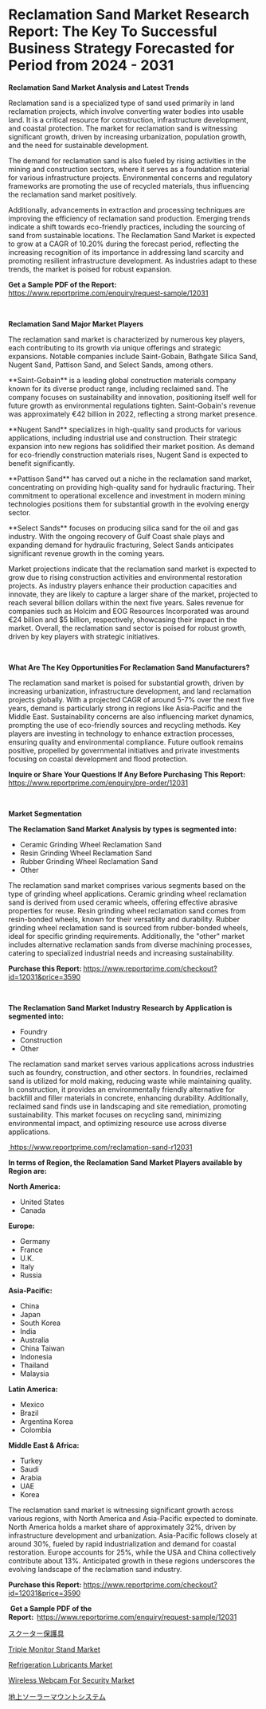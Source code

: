 <p><h1>Reclamation Sand Market Research Report: The Key To Successful Business Strategy Forecasted for Period from 2024 - 2031</h1></p><p><strong>Reclamation Sand Market Analysis and Latest Trends</strong></p>
<p><p>Reclamation sand is a specialized type of sand used primarily in land reclamation projects, which involve converting water bodies into usable land. It is a critical resource for construction, infrastructure development, and coastal protection. The market for reclamation sand is witnessing significant growth, driven by increasing urbanization, population growth, and the need for sustainable development. </p><p>The demand for reclamation sand is also fueled by rising activities in the mining and construction sectors, where it serves as a foundation material for various infrastructure projects. Environmental concerns and regulatory frameworks are promoting the use of recycled materials, thus influencing the reclamation sand market positively. </p><p>Additionally, advancements in extraction and processing techniques are improving the efficiency of reclamation sand production. Emerging trends indicate a shift towards eco-friendly practices, including the sourcing of sand from sustainable locations. The Reclamation Sand Market is expected to grow at a CAGR of 10.20% during the forecast period, reflecting the increasing recognition of its importance in addressing land scarcity and promoting resilient infrastructure development. As industries adapt to these trends, the market is poised for robust expansion.</p></p>
<p><strong>Get a Sample PDF of the Report:&nbsp;</strong> <a href="https://www.reportprime.com/enquiry/request-sample/12031">https://www.reportprime.com/enquiry/request-sample/12031</a></p>
<p>&nbsp;</p>
<p><strong>Reclamation Sand Major Market Players</strong></p>
<p><p>The reclamation sand market is characterized by numerous key players, each contributing to its growth via unique offerings and strategic expansions. Notable companies include Saint-Gobain, Bathgate Silica Sand, Nugent Sand, Pattison Sand, and Select Sands, among others.</p><p>**Saint-Gobain** is a leading global construction materials company known for its diverse product range, including reclaimed sand. The company focuses on sustainability and innovation, positioning itself well for future growth as environmental regulations tighten. Saint-Gobain's revenue was approximately €42 billion in 2022, reflecting a strong market presence.</p><p>**Nugent Sand** specializes in high-quality sand products for various applications, including industrial use and construction. Their strategic expansion into new regions has solidified their market position. As demand for eco-friendly construction materials rises, Nugent Sand is expected to benefit significantly.</p><p>**Pattison Sand** has carved out a niche in the reclamation sand market, concentrating on providing high-quality sand for hydraulic fracturing. Their commitment to operational excellence and investment in modern mining technologies positions them for substantial growth in the evolving energy sector.</p><p>**Select Sands** focuses on producing silica sand for the oil and gas industry. With the ongoing recovery of Gulf Coast shale plays and expanding demand for hydraulic fracturing, Select Sands anticipates significant revenue growth in the coming years.</p><p>Market projections indicate that the reclamation sand market is expected to grow due to rising construction activities and environmental restoration projects. As industry players enhance their production capacities and innovate, they are likely to capture a larger share of the market, projected to reach several billion dollars within the next five years. Sales revenue for companies such as Holcim and EOG Resources Incorporated was around €24 billion and $5 billion, respectively, showcasing their impact in the market. Overall, the reclamation sand sector is poised for robust growth, driven by key players with strategic initiatives.</p></p>
<p>&nbsp;</p>
<p><strong>What Are The Key Opportunities For Reclamation Sand Manufacturers?</strong></p>
<p><p>The reclamation sand market is poised for substantial growth, driven by increasing urbanization, infrastructure development, and land reclamation projects globally. With a projected CAGR of around 5-7% over the next five years, demand is particularly strong in regions like Asia-Pacific and the Middle East. Sustainability concerns are also influencing market dynamics, prompting the use of eco-friendly sources and recycling methods. Key players are investing in technology to enhance extraction processes, ensuring quality and environmental compliance. Future outlook remains positive, propelled by governmental initiatives and private investments focusing on coastal development and flood protection.</p></p>
<p><strong>Inquire or Share Your Questions If Any Before Purchasing This Report:</strong> <a href="https://www.reportprime.com/enquiry/pre-order/12031">https://www.reportprime.com/enquiry/pre-order/12031</a></p>
<p>&nbsp;</p>
<p><strong>Market Segmentation</strong></p>
<p><strong>The Reclamation Sand Market Analysis by types is segmented into:</strong></p>
<p><ul><li>Ceramic Grinding Wheel Reclamation Sand</li><li>Resin Grinding Wheel Reclamation Sand</li><li>Rubber Grinding Wheel Reclamation Sand</li><li>Other</li></ul></p>
<p><p>The reclamation sand market comprises various segments based on the type of grinding wheel applications. Ceramic grinding wheel reclamation sand is derived from used ceramic wheels, offering effective abrasive properties for reuse. Resin grinding wheel reclamation sand comes from resin-bonded wheels, known for their versatility and durability. Rubber grinding wheel reclamation sand is sourced from rubber-bonded wheels, ideal for specific grinding requirements. Additionally, the "other" market includes alternative reclamation sands from diverse machining processes, catering to specialized industrial needs and increasing sustainability.</p></p>
<p><strong>Purchase this Report:&nbsp;</strong><a href="https://www.reportprime.com/checkout?id=12031&price=3590">https://www.reportprime.com/checkout?id=12031&price=3590</a></p>
<p>&nbsp;</p>
<p><strong>The Reclamation Sand Market Industry Research by Application is segmented into:</strong></p>
<p><ul><li>Foundry</li><li>Construction</li><li>Other</li></ul></p>
<p><p>The reclamation sand market serves various applications across industries such as foundry, construction, and other sectors. In foundries, reclaimed sand is utilized for mold making, reducing waste while maintaining quality. In construction, it provides an environmentally friendly alternative for backfill and filler materials in concrete, enhancing durability. Additionally, reclaimed sand finds use in landscaping and site remediation, promoting sustainability. This market focuses on recycling sand, minimizing environmental impact, and optimizing resource use across diverse applications.</p></p>
<p><a href="https://www.reportprime.com/reclamation-sand-r12031">&nbsp;https://www.reportprime.com/reclamation-sand-r12031</a></p>
<p><strong>In terms of Region, the Reclamation Sand Market Players available by Region are:</strong></p>
<p>
    <p> <strong> North America: </strong>
        <ul>
            <li>United States</li>
            <li>Canada</li>
        </ul>
        </p> 
    <p> <strong> Europe: </strong>
        <ul>
            <li>Germany</li>
            <li>France</li>
            <li>U.K.</li>
            <li>Italy</li>
            <li>Russia</li>
        </ul>
        </p> 
    <p> <strong> Asia-Pacific: </strong>
        <ul>
            <li>China</li>
            <li>Japan</li>
            <li>South Korea</li>
            <li>India</li>
            <li>Australia</li>
            <li>China Taiwan</li>
            <li>Indonesia</li>
            <li>Thailand</li>
            <li>Malaysia</li>
        </ul>
        </p> 
    <p> <strong> Latin America: </strong>
        <ul>
            <li>Mexico</li>
            <li>Brazil</li>
            <li>Argentina Korea</li>
            <li>Colombia</li>
        </ul>
        </p> 
    <p> <strong> Middle East & Africa: </strong>
        <ul>
            <li>Turkey</li>
            <li>Saudi</li>
            <li>Arabia</li>
            <li>UAE</li>
            <li>Korea</li>
        </ul>
    </p>
    </p>
<p><p>The reclamation sand market is witnessing significant growth across various regions, with North America and Asia-Pacific expected to dominate. North America holds a market share of approximately 32%, driven by infrastructure development and urbanization. Asia-Pacific follows closely at around 30%, fueled by rapid industrialization and demand for coastal restoration. Europe accounts for 25%, while the USA and China collectively contribute about 13%. Anticipated growth in these regions underscores the evolving landscape of the reclamation sand industry.</p></p>
<p><strong>Purchase this Report: </strong><a href="https://www.reportprime.com/checkout?id=12031&price=3590">https://www.reportprime.com/checkout?id=12031&price=3590</a></p>
<p>&nbsp;<strong>Get a Sample PDF of the Report:&nbsp;&nbsp;</strong><a href="https://www.reportprime.com/enquiry/request-sample/12031">https://www.reportprime.com/enquiry/request-sample/12031</a></p>
<p><strong></strong></p>
<p><p><a href="https://medium.com/@maudabbott7/%E6%80%A5%E6%88%90%E9%95%B7%E3%81%99%E3%82%8B%E3%82%B9%E3%82%AF%E3%83%BC%E3%82%BF%E3%83%BC%E7%94%A8%E4%BF%9D%E8%AD%B7%E5%85%B7%E5%B8%82%E5%A0%B4%E3%82%BB%E3%82%AF%E3%82%BF%E3%83%BC-2031%E5%B9%B4%E3%81%BE%E3%81%A7%E3%81%AE%E5%B8%82%E5%A0%B4%E5%88%86%E6%9E%90%E3%81%A8%E6%88%90%E9%95%B7%E4%BA%88%E6%B8%AC-c8615e8dbb55">スクーター保護具</a></p><p><a href="https://medium.com/@nyahmertz1973/emerging-trends-in-triple-monitor-stand-market-global-outlook-and-future-prospects-from-2024-e18ce71f5cbe">Triple Monitor Stand Market</a></p><p><a href="https://github.com/RichRobinson5/Market-Research-Report-List-6/blob/main/refrigeration-lubricants-market.md">Refrigeration Lubricants Market</a></p><p><a href="https://medium.com/@nyahmertz1973/global-wireless-webcam-for-security-market-by-product-type-by-application-by-region-and-companies-9ac83d92d84d">Wireless Webcam For Security Market</a></p><p><a href="https://medium.com/@maudabbott7/%E3%82%B0%E3%83%A9%E3%82%A6%E3%83%B3%E3%83%89%E3%82%BD%E3%83%BC%E3%83%A9%E3%83%BC%E3%83%9E%E3%82%A6%E3%83%B3%E3%83%86%E3%82%A3%E3%83%B3%E3%82%B0%E3%82%B7%E3%82%B9%E3%83%86%E3%83%A0%E5%B8%82%E5%A0%B4-2024%E5%B9%B4%E3%81%8B%E3%82%892031%E5%B9%B4%E3%81%BE%E3%81%A7%E3%81%AE%E6%A5%AD%E7%95%8C%E5%8B%95%E5%90%91%E3%81%A8%E4%BA%88%E6%B8%AC-59155b235061">地上ソーラーマウントシステム</a></p></p>